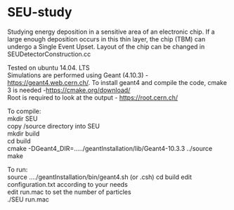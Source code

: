 # SEU-study
Studying energy deposition in a sensitive area of an electronic chip. If a large enough deposition occurs in this thin layer, the chip (TBM) can undergo a Single Event Upset. Layout of the chip can be changed in SEUDetectorConstruction.cc


Tested on ubuntu 14.04. LTS  
Simulations are performed using Geant (4.10.3)            - https://geant4.web.cern.ch/.
To install geant4 and compile the code, cmake 3 is needed -https://cmake.org/download/  
Root is required to look at the output                   - https://root.cern.ch/  
 
To compile:  
            mkdir SEU  
            copy /source directory into SEU  
            mkdir build  
            cd build  
            cmake -DGeant4_DIR=...../geantInstallation/lib/Geant4-10.3.3 ../source  
            make  
 
 To run:    
            source ..../geantInstallation/bin/geant4.sh (or .csh)
            cd build
            edit configuration.txt according to your needs  
            edit run.mac to set the number of particles  
            ./SEU run.mac  
           

